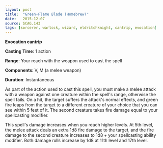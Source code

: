 ```yaml
---
layout: post
title:  "Green-Flame Blade (Homebrew)"
date:   2015-12-07
source: SCAG.143
tags: [sorcerer, warlock, wizard, eldritchknight, cantrip, evocation]
---
```


**Evocation cantrip**

**Casting Time**: 1 action

**Range**: Your reach with the weapon used to cast the spell

**Components**: V, M (a melee weapon)

**Duration**: Instantaneous

As part of the action used to cast this spell, you must make a melee attack with a weapon against one creature within the spell's range, otherwise the spell fails. On a hit, the target suffers the attack's normal effects, and green fire leaps from the target to a different creature of your choice that you can see within 5 feet of it. The second creature takes fire damage equal to your spellcasting modifier.

This spell's damage increases when you reach higher levels. At 5th level, the melee attack deals an extra 1d8 fire damage to the target, and the fire damage to the second creature increases to 1d8 + your spellcasting ability modifier. Both damage rolls increase by 1d8 at 11th level and 17th level. 

